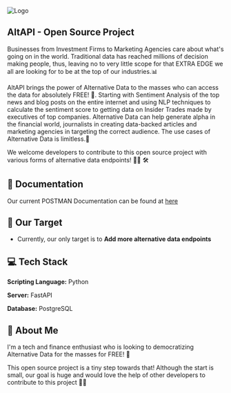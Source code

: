 
![Logo](https://user-images.githubusercontent.com/82900390/212009250-f6d23f93-e3e3-4567-a405-77e366a5ff56.png)


## AltAPI - Open Source Project

Businesses from Investment Firms to Marketing Agencies care about what's going on in the world. Traditional data has reached millions of decision making people, thus, leaving no to very little scope for that EXTRA EDGE we all are looking for to be at the top of our industries.📊

AltAPI brings the power of Alternative Data to the masses who can access the data for absolutely FREE! 🥳. Starting with Sentiment Analysis of the top news and blog posts on the entire internet and using NLP techniques to calculate the sentiment score to getting data on Insider Trades made by executives of top companies. Alternative Data can help generate alpha in the financial world, journalists in creating data-backed articles and marketing agencies in targeting the correct audience. The use cases of Alternative Data is limitless.🤯

We welcome developers to contribute to this open source project with various forms of alternative data endpoints! 👨‍💻 🛠


## 📑 Documentation

Our current POSTMAN Documentation can be found at [here](https://documenter.getpostman.com/view/21763231/2s8Z75SVJ2)


## 🎯 Our Target

- Currently, our only target is to **Add more alternative data endpoints**



## 💻 Tech Stack

**Scripting Language:** Python

**Server:** FastAPI

**Database:** PostgreSQL

## 🚀 About Me
I'm a tech and finance enthusiast who is looking to democratizing Alternative Data for the masses for FREE! 🥳

This open source project is a tiny step towards that! Although the start is small, our goal is huge and would love the help of other developers to contribute to this project 👨‍💻

